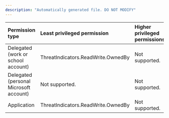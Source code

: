 ```yaml
---
description: "Automatically generated file. DO NOT MODIFY"
---
```


|Permission type|Least privileged permission|Higher privileged permissions|
|:---|:---|:---|
|Delegated (work or school account)|ThreatIndicators.ReadWrite.OwnedBy|Not supported.|
|Delegated (personal Microsoft account)|Not supported.|Not supported.|
|Application|ThreatIndicators.ReadWrite.OwnedBy|Not supported.|

